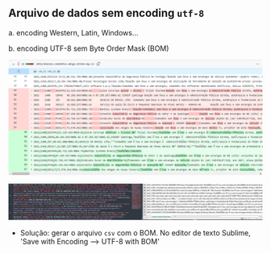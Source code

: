 ## Arquivo de dados sem encoding `utf-8` 

a. encoding Western, Latin, Windows...


b. encoding UTF-8 sem Byte Order Mask (BOM)

![](static/bom.png)

![](static/bom-comparado.png)

* Solução: gerar o arquivo `csv` com o BOM. No editor de texto Sublime, 'Save with Encoding --> UTF-8 with BOM'